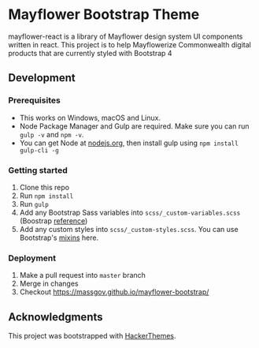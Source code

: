 # Mayflower Bootstrap Theme

mayflower-react is a library of Mayflower design system UI components written in react. This project is to help Mayflowerize Commonwealth digital products that are currently styled with Bootstrap 4

## Development

### Prerequisites

- This works on Windows, macOS and Linux.
- Node Package Manager and Gulp are required. Make sure you can run `gulp -v` and `npm -v`.
- You can get Node at [nodejs.org](https://nodejs.org), then install gulp using `npm install gulp-cli -g`

### Getting started

1. Clone this repo
2. Run `npm install`
3. Run `gulp`
4. Add any Bootstrap Sass variables into `scss/_custom-variables.scss` (Boostrap [reference](https://github.com/twbs/bootstrap/blob/v4-dev/scss/_variables.scss))
5. Add any custom styles into `scss/_custom-styles.scss`. You can use Bootstrap's [mixins](https://github.com/twbs/bootstrap/tree/v4-dev/scss/mixins) here.

### Deployment

1. Make a pull request into `master` branch
2. Merge in changes
3. Checkout https://massgov.github.io/mayflower-bootstrap/

## Acknowledgments
This project was bootstrapped with [HackerThemes](https://hacekrthemes.com).

